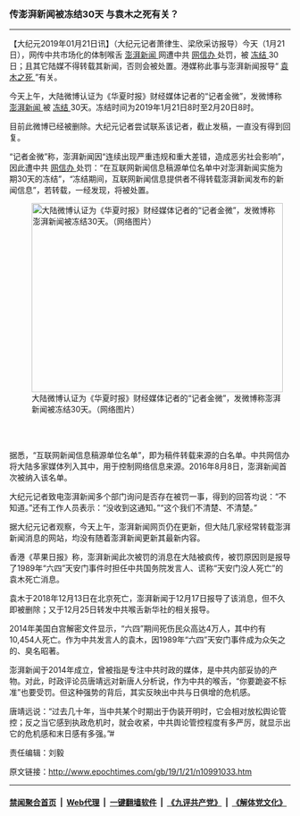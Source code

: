 ### 传澎湃新闻被冻结30天 与袁木之死有关？
------------------------

<p>
 【大纪元2019年01月21日讯】（大纪元记者萧律生、梁欣采访报导）今天（1月21日），网传中共市场化的体制喉舌
 <a href="http://www.epochtimes.com/gb/tag/%E6%BE%8E%E6%B9%83%E6%96%B0%E9%97%BB.html">
  澎湃新闻
 </a>
 网遭中共
 <a href="http://www.epochtimes.com/gb/tag/%E7%BD%91%E4%BF%A1%E5%8A%9E.html">
  网信办
 </a>
 处罚，被
 <a href="http://www.epochtimes.com/gb/tag/%E5%86%BB%E7%BB%93.html">
  冻结
 </a>
 30日；且其它陆媒不得转载其新闻，否则会被处置。港媒称此事与澎湃新闻报导“
 <a href="http://www.epochtimes.com/gb/tag/%E8%A2%81%E6%9C%A8%E4%B9%8B%E6%AD%BB.html">
  袁木之死
 </a>
 ”有关。
</p>
<p>
 今天上午，大陆微博认证为《华夏时报》财经媒体记者的“记者金微”，发微博称
 <a href="http://www.epochtimes.com/gb/tag/%E6%BE%8E%E6%B9%83%E6%96%B0%E9%97%BB.html">
  澎湃新闻
 </a>
 被
 <a href="http://www.epochtimes.com/gb/tag/%E5%86%BB%E7%BB%93.html">
  冻结
 </a>
 30天。冻结时间为2019年1月21日8时至2月20日8时。
</p>
<p>
 目前此微博已经被删除。大纪元记者尝试联系该记者，截止发稿，一直没有得到回复。
</p>
<p>
 “记者金微”称，澎湃新闻因“连续出现严重违规和重大差错，造成恶劣社会影响”，因此遭中共
 <a href="http://www.epochtimes.com/gb/tag/%E7%BD%91%E4%BF%A1%E5%8A%9E.html">
  网信办
 </a>
 处罚：“在互联网新闻信息稿源单位名单中对澎湃新闻实施为期30天的冻结”，“冻结期间，互联网新闻信息提供者不得转载澎湃新闻发布的新闻信息”，若转载，一经发现，将被处置。
</p>
<figure class="wp-caption aligncenter" id="attachment_10991223" style="width: 450px">
 <a href="http://i.epochtimes.com/assets/uploads/2019/01/1-38.jpg">
  <img alt="大陆微博认证为《华夏时报》财经媒体记者的“记者金微”，发微博称澎湃新闻被冻结30天。（网络图片）" class="size-medium wp-image-10991223" height="338" src="http://i.epochtimes.com/assets/uploads/2019/01/1-38-450x338.jpg" width="450"/>
 </a>
 <br/><figcaption class="wp-caption-text">
  大陆微博认证为《华夏时报》财经媒体记者的“记者金微”，发微博称澎湃新闻被冻结30天。（网络图片）
 </figcaption><br/>
</figure><br/>
<p>
 据悉，“互联网新闻信息稿源单位名单”，即为稿件转载来源的白名单。中共网信办将大陆多家媒体列入其中，用于控制网络信息来源。2016年8月8日，澎湃新闻首次被纳入该名单。
</p>
<p>
 大纪元记者致电澎湃新闻多个部门询问是否存在被罚一事，得到的回答均说：“不知道。”还有工作人员表示：“没收到这通知。”“这个我们不清楚、不清楚。”
</p>
<div>
 据大纪元记者观察，今天上午，澎湃新闻网页仍在更新，但大陆几家经常转载澎湃新闻消息的网站，均没有随着澎湃新闻更新其最新内容。
</div>
<p>
 香港《苹果日报》称，澎湃新闻此次被罚的消息在大陆被疯传，被罚原因则是报导了1989年“六四”天安门事件时担任中共国务院发言人、谎称“天安门没人死亡”的袁木死亡消息。
</p>
<p>
 袁木于2018年12月13日在北京死亡，澎湃新闻于12月17日报导了该消息，但不久即被删除；又于12月25日转发中共喉舌新华社的相关报导。
</p>
<p>
 2014年美国白宫解密文件显示，“六四”期间死伤民众高达4万人，其中约有10,454人死亡。作为中共发言人的袁木，因1989年“六四”天安门事件成为众矢之的、臭名昭著。
</p>
<p>
 澎湃新闻于2014年成立，曾被指是专注中共时政的媒体，是中共内部妥协的产物。对此，时政评论员唐靖远对新唐人分析说，作为中共的喉舌，“你要跪姿不标准”也要受罚。但这种强势的背后，其实反映出中共与日俱增的危机感。
</p>
<p>
 唐靖远说：“过去几十年，当中共某个时期出于伪装开明时，它会相对放松舆论管控；反之当它感到执政危机时，就会收紧，中共舆论管控程度有多严厉，就显示出它的危机感和末日感有多强。”#
</p>
<p>
 责任编辑：刘毅
</p>

原文链接：http://www.epochtimes.com/gb/19/1/21/n10991033.htm


------------------------
#### [禁闻聚合首页](https://github.com/gfw-breaker/banned-news/blob/master/README.md) &nbsp;|&nbsp; [Web代理](https://github.com/gfw-breaker/open-proxy/blob/master/README.md) &nbsp;|&nbsp; [一键翻墙软件](https://github.com/gfw-breaker/nogfw/blob/master/README.md) &nbsp;|&nbsp; [《九评共产党》](https://github.com/gfw-breaker/9ping.md/blob/master/README.md#九评之一评共产党是什么) &nbsp;|&nbsp; [《解体党文化》](https://github.com/gfw-breaker/jtdwh.md/blob/master/README.md#绪论)
